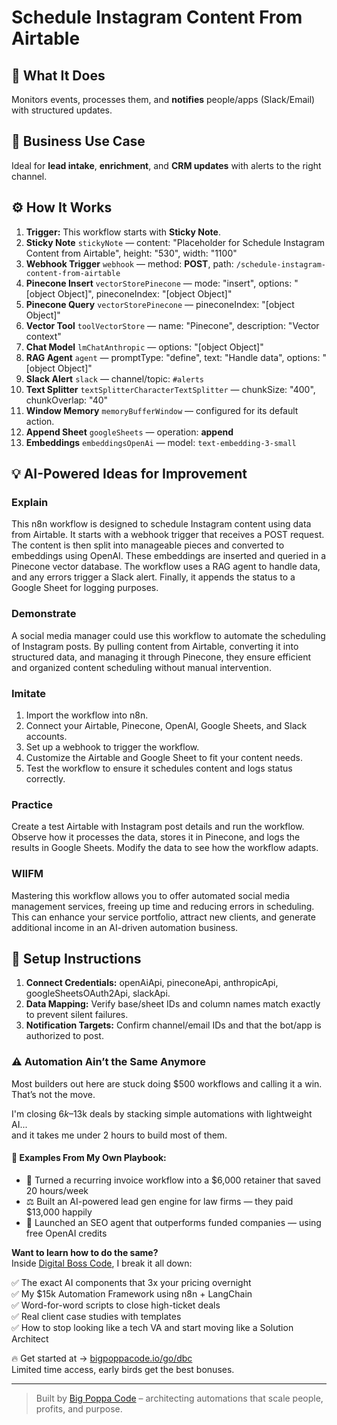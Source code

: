 # Schedule Instagram Content From Airtable
  ## 🚀 What It Does
  Monitors events, processes them, and **notifies** people/apps (Slack/Email) with structured updates.
  
  ## 💼 Business Use Case
  Ideal for **lead intake**, **enrichment**, and **CRM updates** with alerts to the right channel.
  
  ## ⚙️ How It Works
  1. **Trigger:** This workflow starts with **Sticky Note**.
  2. **Sticky Note** `stickyNote` — content: "Placeholder for Schedule Instagram Content from Airtable", height: "530", width: "1100"
3. **Webhook Trigger** `webhook` — method: **POST**, path: `/schedule-instagram-content-from-airtable`
4. **Pinecone Insert** `vectorStorePinecone` — mode: "insert", options: "[object Object]", pineconeIndex: "[object Object]"
5. **Pinecone Query** `vectorStorePinecone` — pineconeIndex: "[object Object]"
6. **Vector Tool** `toolVectorStore` — name: "Pinecone", description: "Vector context"
7. **Chat Model** `lmChatAnthropic` — options: "[object Object]"
8. **RAG Agent** `agent` — promptType: "define", text: "Handle data", options: "[object Object]"
9. **Slack Alert** `slack` — channel/topic: `#alerts`
10. **Text Splitter** `textSplitterCharacterTextSplitter` — chunkSize: "400", chunkOverlap: "40"
11. **Window Memory** `memoryBufferWindow` — configured for its default action.
12. **Append Sheet** `googleSheets` — operation: **append**
13. **Embeddings** `embeddingsOpenAi` — model: `text-embedding-3-small`
  
  ## 💡 AI-Powered Ideas for Improvement
  ### Explain
This n8n workflow is designed to schedule Instagram content using data from Airtable. It starts with a webhook trigger that receives a POST request. The content is then split into manageable pieces and converted to embeddings using OpenAI. These embeddings are inserted and queried in a Pinecone vector database. The workflow uses a RAG agent to handle data, and any errors trigger a Slack alert. Finally, it appends the status to a Google Sheet for logging purposes.

### Demonstrate
A social media manager could use this workflow to automate the scheduling of Instagram posts. By pulling content from Airtable, converting it into structured data, and managing it through Pinecone, they ensure efficient and organized content scheduling without manual intervention.

### Imitate
1. Import the workflow into n8n.
2. Connect your Airtable, Pinecone, OpenAI, Google Sheets, and Slack accounts.
3. Set up a webhook to trigger the workflow.
4. Customize the Airtable and Google Sheet to fit your content needs.
5. Test the workflow to ensure it schedules content and logs status correctly.

### Practice
Create a test Airtable with Instagram post details and run the workflow. Observe how it processes the data, stores it in Pinecone, and logs the results in Google Sheets. Modify the data to see how the workflow adapts.

### WIIFM
Mastering this workflow allows you to offer automated social media management services, freeing up time and reducing errors in scheduling. This can enhance your service portfolio, attract new clients, and generate additional income in an AI-driven automation business.
  
  ## 🔧 Setup Instructions
  1. **Connect Credentials:** openAiApi, pineconeApi, anthropicApi, googleSheetsOAuth2Api, slackApi.
2. **Data Mapping:** Verify base/sheet IDs and column names match exactly to prevent silent failures.
3. **Notification Targets:** Confirm channel/email IDs and that the bot/app is authorized to post.
  
### ⚠️ Automation Ain’t the Same Anymore

Most builders out here are stuck doing $500 workflows and calling it a win.  
That’s not the move.  

I'm closing $6k–$13k deals by stacking simple automations with lightweight AI...  
and it takes me under 2 hours to build most of them.

#### 🧠 Examples From My Own Playbook:
- 🔁 Turned a recurring invoice workflow into a $6,000 retainer that saved 20 hours/week  
- ⚖️ Built an AI-powered lead gen engine for law firms — they paid $13,000 happily  
- 🚀 Launched an SEO agent that outperforms funded companies — using free OpenAI credits  

**Want to learn how to do the same?**  
Inside [Digital Boss Code](https://bigpoppacode.io/go/dbc), I break it all down:

✅ The exact AI components that 3x your pricing overnight  
✅ My $15k Automation Framework using n8n + LangChain  
✅ Word-for-word scripts to close high-ticket deals  
✅ Real client case studies with templates  
✅ How to stop looking like a tech VA and start moving like a Solution Architect  

🔥 Get started at → [bigpoppacode.io/go/dbc](https://bigpoppacode.io/go/dbc)  
Limited time access, early birds get the best bonuses.

---
> Built by [Big Poppa Code](https://bigpoppacode.io) – architecting automations that scale people, profits, and purpose.
  